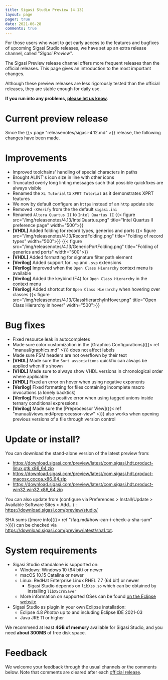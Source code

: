 ```yaml
---
title: Sigasi Studio Preview (4.13)
layout: page
pager: true
date: 2021-06-28
comments: true
---
```


For those users who want to get early access to the features and bugfixes of upcoming Sigasi Studio releases, we have set up an extra release channel, called "_Sigasi Preview_".

The Sigasi Preview release channel offers more frequent releases than the official releases. This page gives an introduction to the most important changes.

Although these preview releases are less rigorously tested than the official releases, they are stable enough for daily use.

**If you run into any problems, [please let us know](https://www.sigasi.com/support/)**.

# Current preview release

Since the {{< page "releasenotes/sigasi-4.12.md" >}} release, the following changes have been made.

# Improvements

* Improved toolchains' handling of special characters in paths
* Brought ALINT's icon size in line with other icons
* Truncated overly long linting messages such that possible quickfixes are always visible
* Renamed the `XL Tutorial` to `XPRT Tutorial` as it demonstrates XPRT features
* We now by default configure an `https` instead of an `http` update site
* Removed `-XVerify` from the the default `sigasi.ini`
* Renamed `Altera Quartus II` to `Intel Quartus II`
  {{< figure src="/img/releasenotes/4.13/IntelQuartus.png" title="Intel Quartus II preference page" width="500">}}
* **[VHDL]** Added folding for record types, generics and ports
  {{< figure src="/img/releasenotes/4.13/RecordFolding.png" title="Folding of record types" width="500">}}
  {{< figure src="/img/releasenotes/4.13/GenericPortFolding.png" title="Folding of generics and ports" width="500">}}
* **[VHDL]** Added formatting for signature filter path element
* **[Verilog]** Added support for `.vp` and `.svp` extensions
* **[Verilog]** Improved when the `Open Class Hierarchy` context menu is available
* **[Verilog]** Added the keybind (F4) for `Open Class Hierarchy` in the context menu
* **[Verilog]** Added shortcut for `Open Class Hierarchy` when hovering over classes
  {{< figure src="/img/releasenotes/4.13/ClassHierarchyInHover.png" title="Open Class Hierarchy in hover" width="500">}}

# Bug fixes

* Fixed resource leak in autocompletes
* Made sure color customization in the [Graphics Configurations]({{< ref "manual/graphics.md" >}}) does not affect labels
* Made sure FSM headers are not overflown by their text
* **[VHDL]** Made sure the `Sort associations` quickfix can always be applied when it's shown
* **[VHDL]** Made sure to always show VHDL versions in chronological order where applicable
* **[VHDL]** Fixed an error on hover when using negative exponents
* **[Verilog]** Fixed formatting for files containing incomplete macro invocations (a lonely backtick)
* **[Verilog]** Fixed false positive error when using tagged unions inside ternary conditional expressions
* **[Verilog]** Made sure the [Preprocessor View]({{< ref "manual/views.md#preprocessor-view" >}}) also works when opening previous versions of a file through version control

# Update or install?

You can download the stand-alone version of the latest preview from:

- <https://download.sigasi.com/preview/latest/com.sigasi.hdt.product-linux.gtk.x86_64.zip>
- <https://download.sigasi.com/preview/latest/com.sigasi.hdt.product-macosx.cocoa.x86_64.zip>
- <https://download.sigasi.com/preview/latest/com.sigasi.hdt.product-win32.win32.x86_64.zip>

You can also update from (configure via Preferences > Install/Update > Available Software Sites > Add...) :
https://download.sigasi.com/preview/studio/

SHA sums ([more info]({{< ref "/faq.md#how-can-i-check-a-sha-sum" >}})) can be checked via <https://download.sigasi.com/preview/latest/sha1.txt>.

# System requirements

- Sigasi Studio standalone is supported on:
  - Windows: Windows 10 (64 bit) or newer
  - macOS 10.15 Catalina or newer
  - Linux: RedHat Enterprise Linux RHEL 7.7 (64 bit) or newer
    - Sigasi Studio depends on `libXss.so` which can be obtained by installing `libXScrnSaver`
  - More information on supported OSes can be found [on the Eclipse website](https://www.eclipse.org/projects/project-plan.php?planurl=http://www.eclipse.org/eclipse/development/plans/eclipse_project_plan_4_18.xml#target_environments)
- Sigasi Studio as plugin in your own Eclipse installation:
  - Eclipse 4.8 _Photon_ up to and including Eclipse IDE 2021-03
  - Java JRE 11 or higher

We recommend at least **4GB of memory** available for Sigasi Studio,
and you need **about 300MB** of free disk space.

# Feedback

We welcome your feedback through the usual channels or the comments below. Note that comments are cleared after each [official release](/releasenotes).
